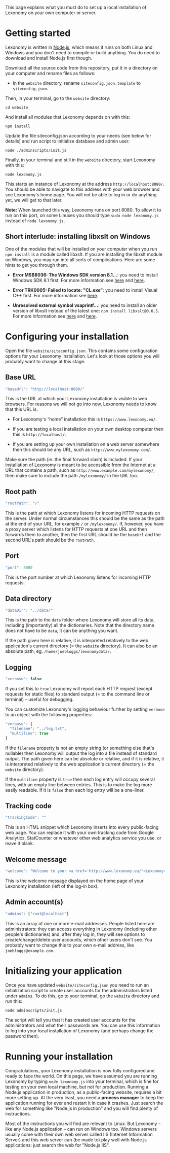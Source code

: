 This page explains what you must do to set up a local installation of Lexonomy on your own computer or server.

# Getting started

Lexonomy is written in [Node.js](https://nodejs.org/en/), which means it runs on both Linux and Windows and you don't need to compile or build anything. You do need to download and install Node.js first though.

Download all the source code from this repository, put it in a directory on your computer and rename files as follows:

- In the `website` directory, rename `siteconfig.json.template` to `siteconfig.json`.

Then, in your terminal, go to the `website` directory:

```
cd website
```

And install all modules that Lexonomy depends on with this:

```
npm install
```

Update the file siteconfig.json according to your needs (see below for details) and run script to initialize database and admin user:

```
node ./adminscripts/init.js
```

Finally, in your terminal and still in the `website` directory, start Lexonomy with this:

```
node lexonomy.js
```

This starts an instance of Lexonomy at the address `http://localhost:8080/`. You should be able to navigate to this address with your web browser and see Lexonomy's home page. You will not be able to log in or do anything  yet, we will get to that later.

**Note:** When launched this way, Lexonomy runs on port 8080. To allow it to run on this port, on some Linuxes you should type `sudo node lexonomy.js` instead of `node lexonomy.js`.

## Short interlude: installing libxslt on Windows

One of the modules that will be installed on your computer when you run `npm install` is a module called libxslt. If you are installing the libxslt module on Windows, you may run into all sorts of complications. Here are some hints to get you through them.

- **Error MSB8036: The Windows SDK version 8.1...**: you need to install Windows SDK 8.1 first. For more information see [here](https://social.msdn.microsoft.com/Forums/en-US/4d035e42-0618-476b-b309-ae2673f14de4/the-windows-sdk-version-81-was-not-found-in-vs-2015-update-3?forum=vssetup) and [here](https://developer.microsoft.com/en-us/windows/downloads/sdk-archive).

- **Error TRK0005: Failed to locate: "CL.exe"**: you need to install Visual C++ first. For more information see [here](https://msdn.microsoft.com/en-IN/library/60k1461a.aspx).

- **Unresolved external symbol vsaprintf...**: you need to install an older version of libxslt instead of the latest one: `npm install libxslt@0.6.5`. For more information see [here](https://github.com/albanm/node-libxslt/issues/64) and [here](https://60devs.com/npm-install-specific-version.html).

# Configuring your installation

Open the file `website/siteconfig.json`. This contains some configuration options for your Lexonomy installation. Let's look at those options you will probably want to change at this stage.

## Base URL

```js
"baseUrl": "http://localhost:8080/"
```

This is the URL at which your Lexonomy installation is visible to web browsers. For reasons we will not go into now, Lexonomy needs to know that this URL is.

- For Lexonomy's “home” installation this is `https://www.lexonomy.eu/`.

- If you are testing a local installation on your own desktop computer then this is `http://localhost/`.

- If you are setting up your own installation on a web server somewhere then this should be any URL, such as `http://www.mylexonomy.com/`.

Make sure the path (ie. the final forward slash) is included. If your installation of Lexonomy is meant to be accessible from the Internet at a URL that contains a path, such as `http://www.example.com/mylexonomy/`, then make sure to include the path `/mylexonomy/` in the URL too.

## Root path

```js
"rootPath": "/"
```

This is the path at which Lexonomy listens for incoming HTTP requests on the server. Under normal circumstances this should be the same as the path at the end of your URL, for example `/` or `/mylexonomy/`. If, however, you have a proxy server which listens for HTTP requests at one URL and then forwards them to another, then the first URL should be the `baseUrl` and the second URL's path should be the `rootPath`.

## Port

```js
"port": 8080
```

This is the port number at which Lexonomy listens for incoming HTTP requests.

## Data directory

```js
"dataDir": "../data/"
```

This is the path to the `data` folder where Lexonomy will store all its data, including (importantly) all the dictionaries. Note that the directory name does not have to be `data`, it can be anything you want.

If the path given here is relative, it is interpreted relatively to the web application's current directory (= the `website` directory). It can also be an absolute path, eg. `/home/joebloggs/lexonomydata/`.

## Logging

```js
"verbose": false
```

If you set this to `true` Lexonomy will report each HTTP request (except requests for static files) to standard output (= to the command line or terminal) – useful for debugging.

You can customize Lexonomy's logging behaviour further by setting `verbose` to an object with the following properties:

```js
"verbose": {
  "filename": "../log.txt",
  "multiline": true
}
```

If the `filename` property is not an empty string (or something else that's nullable) then Lexonomy will output the log into a file instead of standard output. The path given here can be absolute or relative, and if it is relative, it is interpreted relatively to the web application's current directory (= the `website` directory).

If the `multiline` property is `true` then each log entry will occupy several lines, with an empty line between entries. This is to make the log more easily readable. If it is `false` then each log entry will be a one-liner.

## Tracking code

```js
"trackingCode": ""
```

This is an HTML snippet which Lexonomy inserts into every public-facing web page. You can replace it with your own tracking code from Google Analytics, StatCounter or whatever other web analytics service you use, or leave it blank.

## Welcome message

```js
"welcome": "Welcome to your <a href='http://www.lexonomy.eu/'>Lexonomy</a> installation."
```

This is the welcome message displayed on the home page of your Lexonomy installation (left of the log-in box).

## Admin account(s)

```js
"admins": ["root@localhost"]
```  

This is an array of one or more e-mail addresses. People listed here are administrators: they can access everything in Lexonomy (including other people's dictionaries) and, after they log in, they will see options to create/change/delete user accounts, which other users don't see. You probably want to change this to your own e-mail address, like `joebloggs@example.com`.

# Initializing your application

Once you have updated `website/siteconfig.json` you need to run an initialization script to create user accounts for the administrators listed under `admins`. To do this, go to your terminal, go the `website` directory and run this:

```
node adminscripts/init.js
```

The script will tell you that it has created user accounts for the administrators and what their passwords are. You can use this information to log into your local installation of Lexonomy (and perhaps change the password then).

# Running your installation

Congratulations, your Lexonomy installation is now fully configured and ready to face the world. On this page, we have assumed you are running Lexonomy by typing `node lexonomy.js` into your terminal, which is fine for testing on your own local machine, but not for production. Running a Node.js application in production, as a public-facing website, requires a bit more setting up. At the very least, you need a **process manager** to keep the application running for ever and restart it in case it crashes. Just search the web for something like "Node.js in production" and you will find plenty of instructions.

Most of the instructions you will find are relevant to Linux. But Lexonomy – like any Node.js application ­– can run on Windows too. Windows servers usually come with their own web server called IIS (Internet Information Server) and this web server can (be made to) play well with Node.js applications: just search the web for "Node.js IIS".

